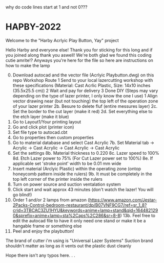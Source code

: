 why do code lines start at 1 and not 0???

# HAPBY-2022
Welcome to the "Harby Acrlyic Play Button, Yay" project 

Hello Harby and everyone else! Thank you for sticking for this long and if you joined along thank you aswell! We're both glad we found this coding cutie amrite!?
Anyways you're here for the file so here are instructions on how to make the lamp

0. Download autocad and the vector file (Acrlyic Playbutton.dwg) on this repo
    Workshop Route
        1 Send to your local lazercutting workshop with these specifications (Material: Cast Acrlic Plastic, Size: 14x10 inches (35.5x25.5 cm))
        2 Wait and pay for delivery 
        3 Done
    DIY (Steps may vary depending on the type of lazer printer, I only know the one I use)
1 Align vector drawing near (but not touching) the top left of the operation zone of your lazer printer
    2b. Besure to delete fluf (entire messures layer)
    2c. Set the border to the cut layer (make it red)
    2d. Set everything else to the etch layer (make it blue)
3. Go to Layout1/Your printing layout
4. Go and click plot (printer icon)
5. Set file type to autocad.cbt
6. Go to properties then custom properties
7. Go to material database and select Cast Acrylic
    7b. Set Material tab -> Acrylic -> Cast Acrylic -> Cast Acrylic -> Cast Acrylic
8. Set the settings
   8b. Material thickness to 0.220
   8c. Lazer speed to 100%
   8d. Etch Lazer power to 75% (For Cut Lazer power set to 100%)
   8e. If applicable set 'stroke point' width to be 0.01 mm wide
9. Insert material (Arclyic Plastic) within the operating zone (ontop honeycomb pattern inside the rulers)
    9b. It must be completely in the top left corner of the printer inside the rulers
10. Turn on power source and suction ventalation system
11. Click start and wait approx 43 minutes (don't watch the lazer! You will go blind!)
13. Order 1 and/or 2 lamps from amazon (https://www.amazon.com/Jestar-2Packs-Control-bedroom-restaurant/dp/B07VNF9CG7/ref=sr_1_8?crid=3TBCAC3ZU1HYU&keywords=anime+lamp+stand&qid=1644821290&sprefix=anime+lamp+sta%2Caps%2C286&sr=8-8)
    13b. Feel free to edit the autocad file to have it only need one stand or make it be a hangable frame or something else
14. Peel and enjoy the playbutton!
    
The brand of cutter i'm using is  "Universal Lazer Systems"
Suction brand shouldn't matter as long as it vents out the plastic dust cleanly

Hope there isn't any typos here. . .
